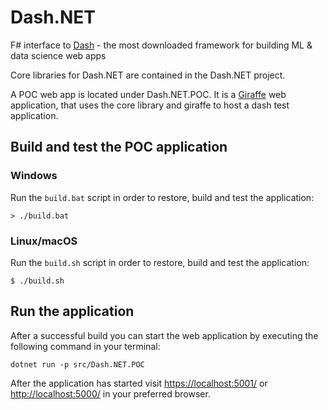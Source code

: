 # Dash.NET

F# interface to [Dash](https://plotly.com/dash/) - the most downloaded framework for building ML &amp; data science web apps

Core libraries for Dash.NET are contained in the Dash.NET project. 

A POC web app is located under Dash.NET.POC. It is a [Giraffe](https://github.com/giraffe-fsharp/Giraffe) web application, that uses the core library and giraffe to host a dash test application.

## Build and test the POC application

### Windows

Run the `build.bat` script in order to restore, build and test the application:

```
> ./build.bat
```

### Linux/macOS

Run the `build.sh` script in order to restore, build and test the application:

```
$ ./build.sh
```

## Run the application

After a successful build you can start the web application by executing the following command in your terminal:

```
dotnet run -p src/Dash.NET.POC
```

After the application has started visit [https://localhost:5001/](https://localhost:5001/) or [http://localhost:5000/](http://localhost:5000/) in your preferred browser.